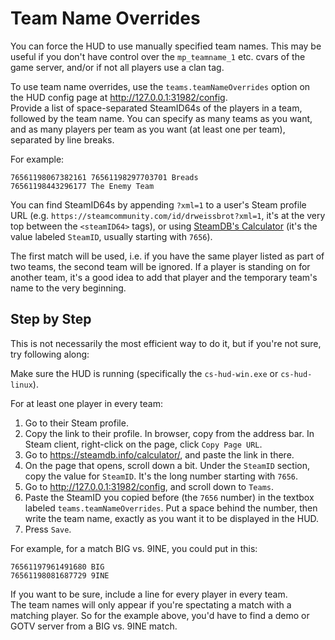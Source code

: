 # Team Name Overrides

You can force the HUD to use manually specified team names.
This may be useful if you don't have control over the `mp_teamname_1` etc. cvars of the game server, and/or if not all players use a clan tag.

To use team name overrides, use the `teams.teamNameOverrides` option on the HUD config page at http://127.0.0.1:31982/config.  
Provide a list of space-separated SteamID64s of the players in a team, followed by the team name.
You can specify as many teams as you want, and as many players per team as you want (at least one per team), separated by line breaks.

For example:
```
76561198067382161 76561198297703701 Breads
76561198443296177 The Enemy Team
```

You can find SteamID64s by appending `?xml=1` to a user's Steam profile URL (e.g. `https://steamcommunity.com/id/drweissbrot?xml=1`, it's at the very top between the `<steamID64>` tags), or using [SteamDB's Calculator](https://steamdb.info/calculator) (it's the value labeled `SteamID`, usually starting with `7656`).

The first match will be used, i.e. if you have the same player listed as part of two teams, the second team will be ignored.
If a player is standing on for another team, it's a good idea to add that player and the temporary team's name to the very beginning.


## Step by Step
This is not necessarily the most efficient way to do it, but if you're not sure, try following along:

<!-- TODO possibly mention other ways of running? -->
Make sure the HUD is running (specifically the `cs-hud-win.exe` or `cs-hud-linux`).

For at least one player in every team:
1. Go to their Steam profile.
2. Copy the link to their profile. In browser, copy from the address bar. In Steam client, right-click on the page, click `Copy Page URL`.
3. Go to https://steamdb.info/calculator/, and paste the link in there.
4. On the page that opens, scroll down a bit. Under the `SteamID` section, copy the value for `SteamID`. It's the long number starting with `7656`.
5. Go to http://127.0.0.1:31982/config, and scroll down to `Teams`.
6. Paste the SteamID you copied before (the `7656` number) in the textbox labeled `teams.teamNameOverrides`. Put a space behind the number, then write the team name, exactly as you want it to be displayed in the HUD.
7. Press `Save`.

For example, for a match BIG vs. 9INE, you could put in this:
```
76561197961491680 BIG
76561198081687729 9INE
```

If you want to be sure, include a line for every player in every team.  
The team names will only appear if you're spectating a match with a matching player. So for the example above, you'd have to find a demo or GOTV server from a BIG vs. 9INE match.
